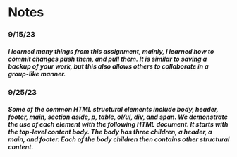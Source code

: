 # Notes
### 9/15/23

##### I learned many things from this assignment, mainly, I learned how to commit changes push them, and pull them. It is similar to saving a backup of your work, but this also allows others to collaborate in a group-like manner.

### 9/25/23
#####  Some of the common HTML structural elements include body, header, footer, main, section aside, p, table, ol/ul, div, and span. We demonstrate the use of each element with the following HTML document. It starts with the top-level content body. The body has three children, a header, a main, and footer. Each of the body children then contains other structural content.
